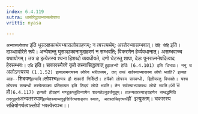 ```yaml
---
index: 6.4.119
sutra: ध्वसोरेद्धावभ्यासलोपश्च
vritti: nyasa

---
```

`अभ्यासलोपश्च` इति धुसञ्ज्ञकार्थमभ्यासलोपग्रहणम्; न त्वस्त्यर्थम्; अस्तेरभ्यासम्भवात्। `देहि चेहि` इति। दाञ्धाञोरेते रूपे। अन्येषान्तु घुसञ्ज्ञकानामुदाहरणं न सम्भवति; विकरणेन हेर्व्यवधानात्। असम्भवाच्च यथायोगम्। तत्र `दो` इत्येतस्य श्यना हिशब्दो व्यवधीयते, दणो धेटस्तु शापा, देङः पुनरात्मनेपदित्वाद हेरसम्भवः। `एधि` इति। सकारस्यैत्त्वे कृते तस्यासिद्धत्वात् `हुझलभ्यो हेर्धिः (6.4.101) इति धिभावः। ननु च `अलोऽन्त्यस्य` (1.1.52) इत्यलामन्त्यस्य लोपेन भवितव्यम्, तत् कथं सर्वस्याभ्यासस्य लोपो भवति? इत्यत आह--`शिदयम्` इत्यादि। `लोपश्च` इत्यत्र द्वौ शकारौ निर्दिष्टौ। तत्रैको लोपस्य समबन्धी, द्वितीयस्तु विभक्तेः। यश्च लोपस्य सम्बन्धी तस्येत्सञ्ज्ञा प्रतिज्ञायत इति शिदयं लोपो भवति। तेन सर्वस्याभ्यासस्थ लोपो भवति। `आ च हौ` (6.4.117) इत्यतो होग्रहणं मण्डूकप्लुतिन्यायेन शक्यतेऽनुवर्त्तयुतुम्। तत्रन्यतरस्याङ्ग्रहणेन सम्बद्धमिति तदनुवृत्तौ `अन्यतरस्याम्` इत्येतस्याप्यनुवृत्तिरित्याशङ्का स्यात्, अतस्तन्निवृत्त्यर्थं `हौ` इत्युक्तम्। चकारस्य सन्नियोगर्थत्वाल्लोपो भवत्येत्त्वञ्च।।